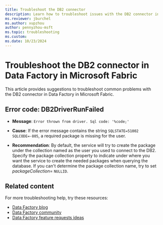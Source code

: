 ```yaml
---
title: Troubleshoot the DB2 connector
description: Learn how to troubleshoot issues with the DB2 connector in Data Factory in Microsoft Fabric.
ms.reviewer: jburchel
ms.author: xupzhou
author: pennyzhou-msft
ms.topic: troubleshooting
ms.custom:
ms.date: 10/23/2024
---
```


# Troubleshoot the DB2 connector in Data Factory in Microsoft Fabric

This article provides suggestions to troubleshoot common problems with the DB2 connector in Data Factory in Microsoft Fabric.

## Error code: DB2DriverRunFailed

- **Message**: `Error thrown from driver. Sql code: '%code;'`

- **Cause**: If the error message contains the string `SQLSTATE=51002 SQLCODE=-805`, a required package is missing for the user.

- **Recommendation**: By default, the service will try to create the package under the collection named as the user you used to connect to the DB2. Specify the package collection property to indicate under where you want the service to create the needed packages when querying the database. If you can't determine the package collection name, try to set _packageCollection_= `NULLID`.

## Related content

For more troubleshooting help, try these resources:

- [Data Factory blog](https://blog.fabric.microsoft.com/blog/category/data-factory)
- [Data Factory community](https://community.fabric.microsoft.com/t5/Data-Factory-preview-Community/ct-p/datafactory)
- [Data Factory feature requests ideas](https://ideas.fabric.microsoft.com/)
